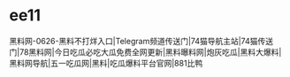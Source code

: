 # ee11
黑料网-0626-黑料不打烊入口|Telegram频道传送门|74猫导航主站|74猫传送门|78黑料网|今日吃瓜必吃大瓜免费全网更新|黑料曝料网|炮灰吃瓜|黑料大爆料|黑料网导航|五一吃瓜网|黑料|吃瓜爆料平台官网|881比鸭
